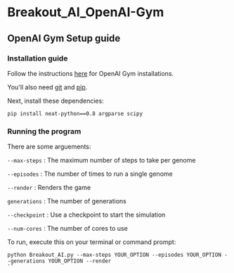 # Breakout_AI_OpenAI-Gym

## OpenAI Gym Setup guide

### Installation guide
Follow the instructions [here](https://gym.openai.com/docs/) for OpenAI Gym installations.

You'll also need [git](https://git-scm.com/book/en/v2/Getting-Started-Installing-Git) and [pip](https://pip.pypa.io/en/stable/installing).

Next, install these dependencies:
```shell
pip install neat-python==0.8 argparse scipy
```
### Running the program
There are some arguements:

`--max-steps` : The maximum number of steps to take per genome

`--episodes` : The number of times to run a single genome

`--render` : Renders the game

`generations` : The number of generations

`--checkpoint` : Use a checkpoint to start the simulation

`--num-cores` : The number of cores to use

To run, execute this on your terminal or command prompt:

```shell
python Breakout_AI.py --max-steps YOUR_OPTION --episodes YOUR_OPTION --generations YOUR_OPTION --render
``
